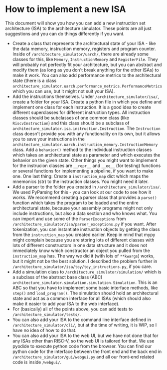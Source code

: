 # How to implement a new ISA
This document will show you how you can add a new instruction set architecture (ISA) to the architecture simulator. These points are all just suggestions and you can do things differently if you want.

- Create a class that represents the architectural state of your ISA - like the data memory, instruction memory, registers and program counter. Inside of `/architecture_simulator/uarch/`, there are already some classes for this, like `Memory`, `InstructionMemory` and `RegisterFile`. They will probably not perfectly fit your architecture, but you can abstract and modify them (as long as you don't break anything for the other ISAs) to make it work. You can also add performance metrics to the architectural state (there is a class `architecture_simulator.uarch.performance_metrics.PerformanceMetrics` which you can use, but it might not suit your ISA).
- Add the instructions themselves. Under `/architecture_simulator/isa/`, create a folder for your ISA. Create a python file in which you define and implement one class for each instruction. It is a good idea to create different superclasses for different instruction types. All instruction classes should be subclasses of one common class (like `RiscvInstruction`) and this class should be a subclass of `architecture_simulator.isa.instruction.Instruction`. The `Instruction` class doesn't provide you with any functionality on its own, but it allows you to save your instructions in the `architecture_simulator.uarch.instruction_memory.InstructionMemory` class. Add a `behavior()` method to the individual instruction classes which takes an architectural state as parameter and which executes the behavior on the given state. Other things you might want to implement for the instrucion classes are `__repr__` and `__eq__` (for testing) functions or several functions for implementing a pipeline, if you want to make one. One last thing: Create a `instruction_map` dict which maps the mnemonics (str) to the instruction classes. You might need it later.
- Add a parser to the folder you created in `/architecture_simulator/isa/`. We used PyParsing for this - you can look at our code to see how it works. We recommend creating a parser class that provides a `parse()` function which takes the program to be loaded and the entire architectural state, because your assembly programs might not only include instructions, but also a data section and who knows what. You can import and use some of the `ParserExceptions` from `/architecture_simulator/isa/parser_exceptions.py` if you want. After tokenization, you can instantiate instruction objects by getting the class from the `instruction_map` you created earlier. Keep in mind that mypy might complain because you are storing lots of different classes with lots of different constructors in one data structure and it does not immediately know which constructor an object you pulled from the `instruction_map` has. The way we did it (with lots of `**kwargs`) works, but it might not be the best solution. I described the problem further in `/architecture_simulator/isa/toy/toy_instructions.py`, if you care.
- Add a simulation class to `/architecture_simulator/simulation/` which is a subclass of the abstract base class (ABC) `architecture_simulator.simulation.simulation.Simulation`. This is an ABC so that you have to implement some basic interface methods, like `step()` and `load_program()`. The simulation should hold an architectural state and act as a common interface for all ISAs (which should also make it easier to add your ISA to the web interface).
- For (basically) all of the points above, you can add tests to `/architecture_simulator/tests/`.
- You can also add your ISA to the command line interface defined in `/architecture_simulator/cli/`, but at the time of writing, it is WIP, so I have no idea of how to do that.
- You can also add your ISA to the web UI, but we have not done that for any ISAs other than RISC-V, so the web UI is tailored for that. We use pyodide to execute python code from the browser. You can find our python code for the interface between the front end and the back end in `/architecture_simulator/gui/webgui.py` and all our front-end related code is inside `/webgui/`.

